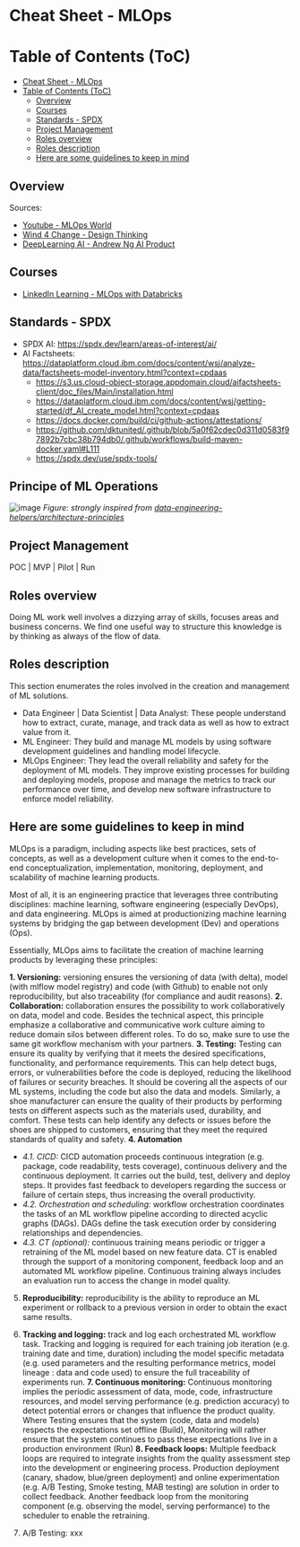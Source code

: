 # Cheat Sheet - MLOps

# Table of Contents (ToC)

- [Cheat Sheet - MLOps](#cheat-sheet---mlops)
- [Table of Contents (ToC)](#table-of-contents-toc)
  - [Overview](#overview)
  - [Courses](#courses)
  - [Standards - SPDX](#standards---spdx)
  - [Project Management](#project-management)
  - [Roles overview](#roles-overview)
  - [Roles description](#roles-description)
  - [Here are some guidelines to keep in mind](#here-are-some-guidelines-to-keep-in-mind)


## Overview

Sources:
- [Youtube - MLOps World](https://www.youtube.com/channel/UCvfUFYIYTbTgxKQNGc2zoqQ)
- [Wind 4 Change - Design Thinking](https://wind4change.com/design-thinking-d-school-stanford-ideo-approach-methodology/?ref=dl-staging-website.ghost.io)
- [DeepLearning AI - Andrew Ng AI Product](https://www.deeplearning.ai/the-batch/issue-279/)

## Courses

- [LinkedIn Learning -  MLOps with Databricks](https://www.linkedin.com/learning/mlops-with-databricks)

## Standards - SPDX

- SPDX AI: https://spdx.dev/learn/areas-of-interest/ai/
- AI Factsheets: https://dataplatform.cloud.ibm.com/docs/content/wsj/analyze-data/factsheets-model-inventory.html?context=cpdaas
  - https://s3.us.cloud-object-storage.appdomain.cloud/aifactsheets-client/doc_files/Main/installation.html
  - https://dataplatform.cloud.ibm.com/docs/content/wsj/getting-started/df_AI_create_model.html?context=cpdaas
  - https://docs.docker.com/build/ci/github-actions/attestations/
  - https://github.com/dktunited/.github/blob/5a0f62cdec0d311d0583f97892b7cbc38b794db0/.github/workflows/build-maven-docker.yaml#L111
  - https://spdx.dev/use/spdx-tools/

## Principe of ML Operations

![image](https://github.com/user-attachments/assets/37495488-32c2-44d6-a647-ee0f719da664)
_Figure: strongly inspired from [data-engineering-helpers/architecture-principles](https://github.com/data-engineering-helpers/architecture-principles?tab=readme-ov-file#data-engineering)_

## Project Management

POC | MVP | Pilot | Run

## Roles overview

Doing ML work well involves a dizzying array of skills, focuses areas and business concerns. We find one useful way to structure this knowledge is by thinking as always of the flow of data.

## Roles description

This section enumerates the roles involved in the creation and management of ML solutions.

- Data Engineer | Data Scientist | Data Analyst: These people understand how to extract, curate, manage, and track data as well as how to extract value from it.
- ML Engineer: They build and manage ML models by using software development guidelines and handling model lifecycle.
- MLOps Engineer: They lead the overall reliability and safety for the deployment of ML models. They improve existing processes for building
and deploying models, propose and manage the metrics to track our performance over time, and develop new software infrastructure
to enforce model reliability. 

## Here are some guidelines to keep in mind

MLOps is a paradigm, including aspects like best practices, sets of concepts, as well as a development culture when it comes to the end-to-end conceptualization, implementation, monitoring, deployment, and scalability of machine learning products. 

Most of all, it is an engineering practice that leverages three contributing disciplines: machine learning, software engineering (especially DevOps), and data engineering. MLOps is aimed at productionizing machine learning systems by bridging the gap between development (Dev) and operations (Ops). 

Essentially, MLOps aims to facilitate the creation of machine learning products by leveraging these principles: 

**1. Versioning:** versioning ensures the versioning of data (with delta), model (with mlflow model registry) and code (with Github) to enable not only reproducibility, but also traceability (for compliance and audit reasons).
**2. Collaboration:** collaboration ensures the possibility to work collaboratively on data, model and code. Besides the technical aspect, this principle emphasize a collaborative and communicative work culture aiming to reduce domain silos between different roles.
To do so, make sure to use the same git workflow mechanism with your partners.
**3. Testing:** Testing can ensure its quality by verifying that it meets the desired specifications, functionality, and performance requirements. This can help detect bugs, errors, or vulnerabilities before the code is deployed, reducing the likelihood of failures or security breaches. It should be covering all the aspects of our ML systems, including the code but also the data and models.
Similarly, a shoe manufacturer can ensure the quality of their products by performing tests on different aspects such as the materials used, durability, and comfort. These tests can help identify any defects or issues before the shoes are shipped to customers, ensuring that they meet the required standards of quality and safety.
**4. Automation**
  - _4.1. CICD:_ CICD automation proceeds continuous integration (e.g. package, code readability, tests coverage), continuous delivery and the continuous deployment. It carries out the build, test, delivery and deploy steps.
  It provides fast feedback to developers regarding the success or failure of certain steps, thus increasing the overall productivity.
  - _4.2. Orchestration and scheduling:_ workflow orchestration coordinates the tasks of an ML workflow pipeline according to directed acyclic graphs (DAGs). DAGs define the task execution order by considering relationships and dependencies.
  - _4.3. CT (optional):_ continuous training means periodic or trigger a retraining of the ML model based on new feature data. CT is enabled through the support of a monitoring component, feedback loop and an automated ML workflow pipeline. Continuous training always includes an evaluation run  to access the change in model quality.
5. **Reproducibility:** reproducibility is the ability to reproduce an ML experiment or rollback to a previous version in order to obtain the exact same results.
6. **Tracking and logging:** track and log each orchestrated ML workflow task. Tracking and logging is required for each training job iteration (e.g. training date and time, duration) including the model specific metadata (e.g. used parameters and the resulting performance metrics, model lineage : data and code used) to ensure the full traceability of experiments run.
**7. Continuous monitoring:** Continuous monitoring implies the periodic assessment of data, mode, code, infrastructure resources, and model serving performance (e.g. prediction accuracy) to detect potential errors or changes that influence the product quality.
Where Testing ensures that the system (code, data and models) respects the expectations set offline (Build), Monitoring will rather ensure that the system continues to pass these expectations live in a production environment (Run)
**8. Feedback loops:** Multiple feedback loops are required to integrate insights from the quality assessment step into the development or engineering process. 
Production deployment (canary, shadow, blue/green deployment) and online experimentation (e.g. A/B Testing, Smoke testing, MAB testing) are solution in order to collect feedback.
Another feedback loop from the monitoring component (e.g. observing the model, serving performance) to the scheduler to enable the retraining.

9. A/B Testing: xxx
